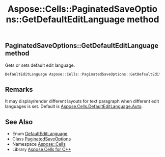 ﻿---
title: Aspose::Cells::PaginatedSaveOptions::GetDefaultEditLanguage method
linktitle: GetDefaultEditLanguage
second_title: Aspose.Cells for C++ API Reference
description: 'Aspose::Cells::PaginatedSaveOptions::GetDefaultEditLanguage method. Gets or sets default edit language in C++.'
type: docs
weight: 3400
url: /cpp/aspose.cells/paginatedsaveoptions/getdefaulteditlanguage/
---
## PaginatedSaveOptions::GetDefaultEditLanguage method


Gets or sets default edit language.

```cpp
DefaultEditLanguage Aspose::Cells::PaginatedSaveOptions::GetDefaultEditLanguage()
```

## Remarks


It may display/render different layouts for text paragraph when different edit languages is set. Default is [Aspose.Cells.DefaultEditLanguage.Auto](../../defaulteditlanguage/). 
## See Also

* Enum [DefaultEditLanguage](../../defaulteditlanguage/)
* Class [PaginatedSaveOptions](../)
* Namespace [Aspose::Cells](../../)
* Library [Aspose.Cells for C++](../../../)
